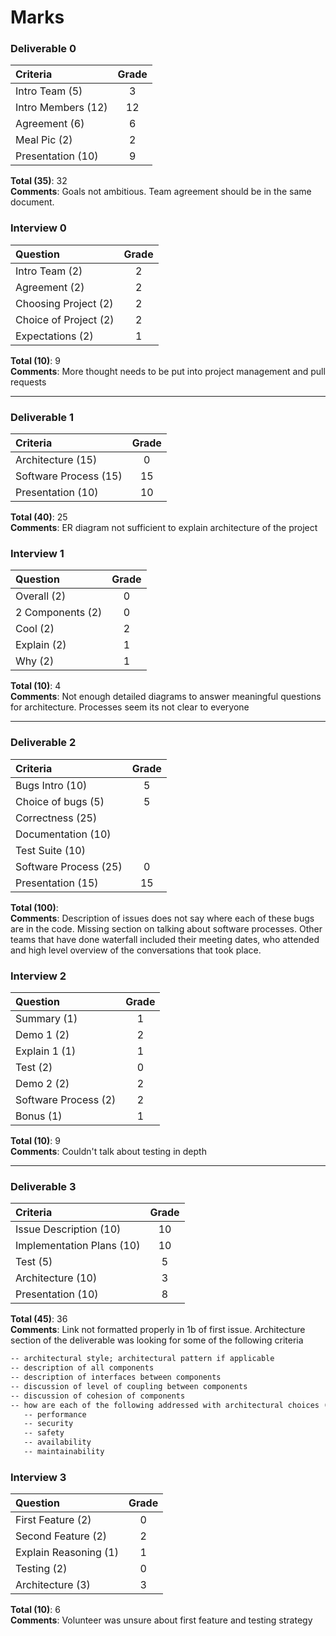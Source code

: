 # Marks

### Deliverable 0

| Criteria | Grade |
| :------- | :-----: |
| Intro Team (5) | 3 | 
| Intro Members (12) | 12 |  
| Agreement (6) | 6 |  
| Meal Pic (2) | 2 |  
| Presentation (10) | 9 | 

**Total (35)**: 32   
**Comments**: Goals not ambitious. Team agreement should be in the same document.   

### Interview 0

| Question | Grade |
| :------- | :-----: |
| Intro Team (2) | 2 |
| Agreement (2) | 2 |
| Choosing Project (2) | 2 |  
| Choice of Project (2) | 2 |  
| Expectations (2) | 1 |  

**Total (10)**: 9  
**Comments**: More thought needs to be put into project management and pull requests  

----------------

### Deliverable 1

| Criteria | Grade |
| :------- | :-----: |
| Architecture (15) | 0 |  
| Software Process (15) | 15 |  
| Presentation (10) | 10 |  

**Total (40)**: 25   
**Comments**: ER diagram not sufficient to explain architecture of the project  

### Interview 1

| Question | Grade |
| :------- | :-----: |
| Overall (2) | 0 |  
| 2 Components (2) | 0 |  
| Cool (2) | 2 |  
| Explain (2) | 1 |  
| Why (2) | 1 |  

**Total (10)**: 4   
**Comments**: Not enough detailed diagrams to answer meaningful questions for architecture. Processes seem its not clear to everyone  

-----------------

### Deliverable 2

| Criteria | Grade |
| :------- | :-----: |
| Bugs Intro (10) | 5 |  
| Choice of bugs (5) | 5 |  
| Correctness (25) |  |  
| Documentation (10) |  |
| Test Suite (10) |  | 
| Software Process (25) | 0 |
| Presentation (15) | 15 |

**Total (100)**:   
**Comments**: Description of issues does not say where each of these bugs are in the code. Missing section on talking about software processes. Other teams that have done waterfall included their meeting dates, who attended and high level overview of the conversations that took place.   

### Interview 2

| Question | Grade |
| :------- | :-----: |
| Summary (1) | 1 |  
| Demo 1 (2) | 2 |  
| Explain 1 (1) | 1 |  
| Test (2) | 0 |  
| Demo 2 (2) | 2 |  
| Software Process (2) | 2 | 
| Bonus (1) | 1 |

**Total (10)**: 9   
**Comments**: Couldn't talk about testing in depth  

-----------------

### Deliverable 3

| Criteria | Grade |
| :------- | :-----: |
| Issue Description (10) | 10 |  
| Implementation Plans (10) | 10 |  
| Test (5) |5  |  
| Architecture (10) | 3 |
| Presentation (10) | 8 |  

**Total (45)**: 36  
**Comments**: Link not formatted properly in 1b of first issue. Architecture section of the deliverable was looking for some of the following criteria
```txt
-- architectural style; architectural pattern if applicable
-- description of all components
-- description of interfaces between components
-- discussion of level of coupling between components
-- discussion of cohesion of components
-- how are each of the following addressed with architectural choices (if applicable)
   -- performance
   -- security
   -- safety
   -- availability
   -- maintainability
```

### Interview 3

| Question | Grade |
| :------- | :-----: |
| First Feature (2) | 0 |  
| Second Feature (2) | 2 |  
| Explain Reasoning (1) | 1 |  
| Testing (2) | 0 |  
| Architecture (3) | 3 |  

**Total (10)**: 6   
**Comments**: Volunteer was unsure about first feature and testing strategy  

